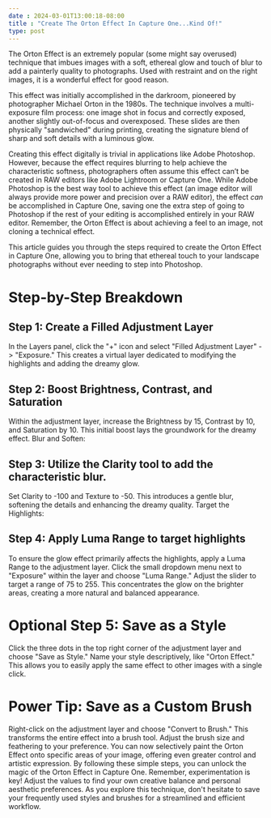 ```yaml
--- 
date : 2024-03-01T13:00:18-08:00
title : "Create The Orton Effect In Capture One...Kind Of!"
type: post
---
```


The Orton Effect is an extremely popular (some might say overused) technique that imbues images with a soft, ethereal glow and touch of blur to add a painterly quality to photographs. Used with restraint and on the right images, it is a wonderful effect for good reason.

This effect was initially accomplished in the darkroom, pioneered by photographer Michael Orton in the 1980s. The technique involves a multi-exposure film process: one image shot in focus and correctly exposed, another slightly out-of-focus and overexposed. These slides are then physically "sandwiched" during printing, creating the signature blend of sharp and soft details with a luminous glow.

Creating this effect digitally is trivial in applications like Adobe Photoshop. However, because the effect requires blurring to help achieve the characteristic softness, photographers often assume this effect can’t be created in RAW editors like Adobe Lightroom or Capture One. While Adobe Photoshop is the best way tool to achieve this effect (an image editor will always provide more power and precision over a RAW editor), the effect _can_ be accomplished in Capture One, saving one the extra step of going to Photoshop if the rest of your editing is accomplished entirely in your RAW editor. Remember, the Orton Effect is about achieving a feel to an image, not cloning a technical effect.

This article guides you through the steps required to create the Orton Effect in Capture One, allowing you to bring that ethereal touch to your landscape photographs without ever needing to step into Photoshop.

# Step-by-Step Breakdown

## Step 1: Create a Filled Adjustment Layer

In the Layers panel, click the "+" icon and select "Filled Adjustment Layer" -> "Exposure." This creates a virtual layer dedicated to modifying the highlights and adding the dreamy glow.

## Step 2: Boost Brightness, Contrast, and Saturation

Within the adjustment layer, increase the Brightness by 15, Contrast by 10, and Saturation by 10. This initial boost lays the groundwork for the dreamy effect.
Blur and Soften:

## Step 3: Utilize the Clarity tool to add the characteristic blur.

Set Clarity to -100 and Texture to -50. This introduces a gentle blur, softening the details and enhancing the dreamy quality.
Target the Highlights:

## Step 4: Apply Luma Range to target highlights

To ensure the glow effect primarily affects the highlights, apply a Luma Range to the adjustment layer. Click the small dropdown menu next to "Exposure" within the layer and choose "Luma Range." Adjust the slider to target a range of 75 to 255. This concentrates the glow on the brighter areas, creating a more natural and balanced appearance.

# Optional Step 5: Save as a Style

Click the three dots in the top right corner of the adjustment layer and choose "Save as Style." Name your style descriptively, like "Orton Effect." This allows you to easily apply the same effect to other images with a single click.

# Power Tip: Save as a Custom Brush

Right-click on the adjustment layer and choose "Convert to Brush." This transforms the entire effect into a brush tool.
Adjust the brush size and feathering to your preference. You can now selectively paint the Orton Effect onto specific areas of your image, offering even greater control and artistic expression.
By following these simple steps, you can unlock the magic of the Orton Effect in Capture One. Remember, experimentation is key! Adjust the values to find your own creative balance and personal aesthetic preferences. As you explore this technique, don't hesitate to save your frequently used styles and brushes for a streamlined and efficient workflow.
